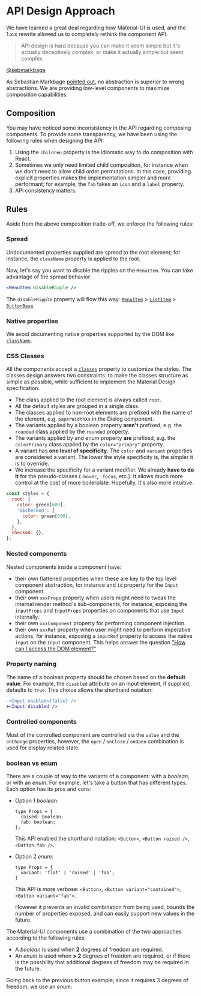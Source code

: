 # API Design Approach

We have learned a great deal regarding how Material-UI is used,
and the 1.x.x rewrite allowed us to completely rethink the component API.

> API design is hard because you can make it seem simple but it's actually deceptively complex, or make it actually simple but seem complex.

[@sebmarkbage](https://twitter.com/sebmarkbage/status/728433349337841665)

As Sebastian Markbage [pointed out](https://2014.jsconf.eu/speakers/sebastian-markbage-minimal-api-surface-area-learning-patterns-instead-of-frameworks.html), no abstraction is superior to wrong abstractions.
We are providing low-level components to maximize composition capabilities.

## Composition

You may have noticed some inconsistency in the API regarding composing components.
To provide some transparency, we have been using the following rules when designing the API:

1. Using the `children` property is the idiomatic way to do composition with React.
2. Sometimes we only need limited child composition, for instance when we don't need to allow child order permutations.
In this case, providing explicit properties makes the implementation simpler and more performant; for example, the `Tab` takes an `icon` and a `label` property.
3. API consistency matters.

## Rules

Aside from the above composition trade-off, we enforce the following rules:

### Spread

Undocumented properties supplied are spread to the root element;
for instance, the `className` property is applied to the root.

Now, let's say you want to disable the ripples on the `MenuItem`.
You can take advantage of the spread behavior:
```jsx
<MenuItem disableRipple />
```
The `disableRipple` property will flow this way: [`MenuItem`](/api/menu-item) > [`ListItem`](/api/list-item) > [`ButtonBase`](/api/button-base).

### Native properties

We avoid documenting native properties supported by the DOM like [`className`](/customization/overrides#overriding-with-class-names).

### CSS Classes

All the components accept a [`classes`](/customization/overrides#overriding-with-classes) property to customize the styles.
The classes design answers two constraints:
to make the classes structure as simple as possible, while sufficient to implement the Material Design specification.
- The class applied to the root element is always called `root`.
- All the default styles are grouped in a single class.
- The classes applied to non-root elements are prefixed with the name of the element, e.g. `paperWidthXs` in the Dialog component.
- The variants applied by a boolean property **aren't** prefixed, e.g. the `rounded` class 
applied by the `rounded` property.
- The variants applied by and enum property **are** prefixed, e.g. the `colorPrimary` class
applied by the `color="primary"` property.
- A variant has **one level of specificity**.
The `color` and `variant` properties are considered a variant.
The lower the style specificity is, the simpler it is to override.
- We increase the specificity for a variant modifier.
We already **have to do it** for the pseudo-classes (`:hover`, `:focus`, etc.).
It allows much more control at the cost of more boilerplate.
Hopefully, it's also more intuitive.

```js
const styles = {
  root: {
    color: green[600],
    '&$checked': {
      color: green[500],
    },
  },
  checked: {},
};
```

### Nested components

Nested components inside a component have:
- their own flattened properties when these are key to the top level component abstraction,
  for instance and `id` property for the `Input` component.
- their own `xxxProps` property when users might need to tweak the internal render method's sub-components,
  for instance, exposing the `inputProps` and `InputProps` properties on components that use `Input` internally.
- their own `xxxComponent` property for performing component injection.
- their own `xxxRef` property when user might need to perform imperative actions,
  for instance, exposing a `inputRef` property to access the native `input` on the `Input` component.
  This helps answer the  question ["How can I access the DOM element?"](/getting-started/faq#how-can-i-access-the-dom-element-)

### Property naming

The name of a boolean property should be chosen based on the **default value**.
For example, the `disabled` attribute on an input element, if supplied, defaults to `true`.
This choice allows the shorthand notation:

```diff
-<Input enabled={false} />
+<Input disabled />
```

### Controlled components

Most of the controlled component are controlled via the `value` and the `onChange` properties,
however, the `open` / `onClose` / `onOpen` combination is used for display related state.

### boolean vs enum

There are a couple of way to the variants of a component: with a *boolean*; or with an *enum*.
For example, let's take a button that has different types. Each option has its pros and cons:

- Option 1 *boolean*:

  ```tsx
  type Props = {
    raised: boolean;
    fab: boolean;
  };
  ```
  
   This API enabled the shorthand notation:
   `<Button>`, `<Button raised />`, `<Button fab />`.
   
- Option 2 *enum*:

  ```tsx
  type Props = {
    variant: 'flat' | 'raised' | 'fab';
  }
  ```
  
  This API is more verbose:
  `<Button>`, `<Button variant="contained">`, `<Button variant="fab">`.
  
   However it prevents an invalid combination from being used,
   bounds the number of properties exposed,
   and can easily support new values in the future.

The Material-UI components use a combination of the two approaches according to the following rules:
- A *boolean* is used when **2** degrees of freedom are required.
- An *enum* is used when **> 2** degrees of freedom are required, or if there is the possbility that additional degrees of freedom may be required in the future.

Going back to the previous button example; since it requires 3 degrees of freedom, we use an *enum*.
